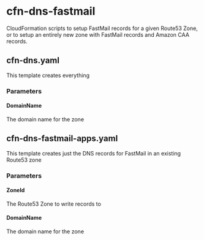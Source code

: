 # cfn-dns-fastmail
CloudFormation scripts to setup FastMail records for a given Route53 Zone, or to setup an entirely new zone with FastMail records and Amazon CAA records.


## cfn-dns.yaml
This template creates everything

### Parameters

#### DomainName
The domain name for the zone


## cfn-dns-fastmail-apps.yaml
This template creates just the DNS records for FastMail in an existing Route53 zone

### Parameters

#### ZoneId
The Route53 Zone to write records to

#### DomainName
The domain name for the zone